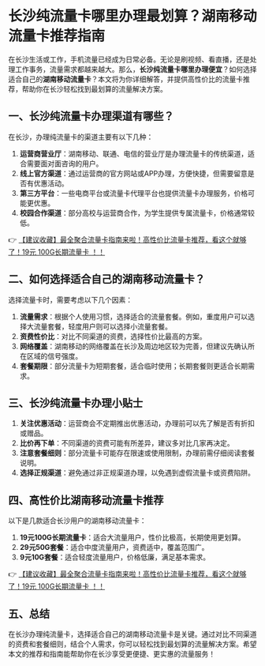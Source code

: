 # 长沙纯流量卡哪里办理最划算？湖南移动流量卡推荐指南

在长沙生活或工作，手机流量已经成为日常必备。无论是刷视频、看直播，还是处理工作事务，流量需求都越来越大。那么，**长沙纯流量卡哪里办理便宜**？如何选择适合自己的**湖南移动流量卡**？本文将为你详细解答，并提供高性价比的流量卡推荐，帮助你在长沙轻松找到最划算的流量解决方案。

## 一、长沙纯流量卡办理渠道有哪些？

在长沙，办理纯流量卡的渠道主要有以下几种：

1. **运营商营业厅**：湖南移动、联通、电信的营业厅是办理流量卡的传统渠道，适合需要面对面咨询的用户。
2. **线上官方渠道**：通过运营商的官方网站或APP办理，方便快捷，但需要留意是否有优惠活动。
3. **第三方平台**：一些电商平台或流量卡代理平台也提供流量卡办理服务，价格可能更优惠。
4. **校园合作渠道**：部分高校与运营商合作，为学生提供专属流量卡，价格通常较低。

👉 [【建议收藏】最全聚合流量卡指南来啦！高性价比流量卡推荐，看这个就够了！19元 100G长期流量卡 ！！](https://bit.ly/Liuliangka)

## 二、如何选择适合自己的湖南移动流量卡？

选择流量卡时，需要考虑以下几个因素：

1. **流量需求**：根据个人使用习惯，选择适合的流量套餐。例如，重度用户可以选择大流量套餐，轻度用户则可以选择小流量套餐。
2. **资费性价比**：对比不同渠道的资费，选择性价比最高的方案。
3. **网络覆盖**：湖南移动的网络覆盖在长沙及周边地区较为完善，但建议先确认所在区域的信号强度。
4. **套餐期限**：部分流量卡为短期套餐，适合临时使用；长期套餐则更适合长期需求。

## 三、长沙纯流量卡办理小贴士

1. **关注优惠活动**：运营商会不定期推出优惠活动，办理前可以先了解是否有折扣或赠品。
2. **比价再下单**：不同渠道的资费可能有所差异，建议多对比几家再决定。
3. **注意套餐细则**：部分流量卡可能存在限速或使用限制，办理前需仔细阅读套餐说明。
4. **选择正规渠道**：避免通过非正规渠道办理，以免遇到虚假流量卡或资费陷阱。

## 四、高性价比湖南移动流量卡推荐

以下是几款适合长沙用户的湖南移动流量卡：

1. **19元100G长期流量卡**：适合大流量用户，性价比极高，长期使用更划算。
2. **29元50G套餐**：适合中度流量用户，资费适中，覆盖范围广。
3. **9元10G套餐**：适合轻度流量用户，价格低廉，满足基本需求。

👉 [【建议收藏】最全聚合流量卡指南来啦！高性价比流量卡推荐，看这个就够了！19元 100G长期流量卡 ！！](https://bit.ly/Liuliangka)

## 五、总结

在长沙办理纯流量卡，选择适合自己的湖南移动流量卡是关键。通过对比不同渠道的资费和套餐细则，结合个人需求，你可以轻松找到最划算的流量解决方案。希望本文的推荐和指南能帮助你在长沙享受更便捷、更实惠的流量服务！